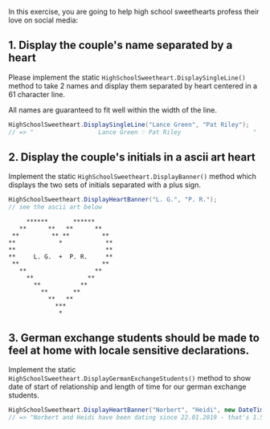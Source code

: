In this exercise, you are going to help high school sweethearts profess their love on social media:

## 1. Display the couple's name separated by a heart

Please implement the static `HighSchoolSweetheart.DisplaySingleLine()` method to take 2 names and display them separated by heart centered in a 61 character line.

All names are guaranteed to fit well within the width of the line.

```csharp
HighSchoolSweetheart.DisplaySingleLine("Lance Green", "Pat Riley");
// => "                  Lance Green ♡ Pat Riley                    "
```

## 2. Display the couple's initials in a ascii art heart

Implement the static `HighSchoolSweetheart.DisplayBanner()` method which displays the two sets of initials separated with a plus sign.

```csharp
HighSchoolSweetheart.DisplayHeartBanner("L. G.", "P. R.");
// see the ascii art below
```

```
     ******       ******
   **      **   **      **
 **         ** **         **
**            *            **
**                         **
**     L. G.  +  P. R.     **
 **                       **
   **                   **
     **               **
       **           **
         **       **
           **   **
             ***
              *
```

## 3. German exchange students should be made to feel at home with locale sensitive declarations.

Implement the static `HighSchoolSweetheart.DisplayGermanExchangeStudents()` method to show date of start of relationship and length of time for our german exchange students.

```csharp
HighSchoolSweetheart.DisplayHeartBanner("Norbert", "Heidi", new DateTime(2019, 1, 22), 1535.22f);
// => "Norbert and Heidi have been dating since 22.01.2019 - that's 1.535,22 hours"
```
